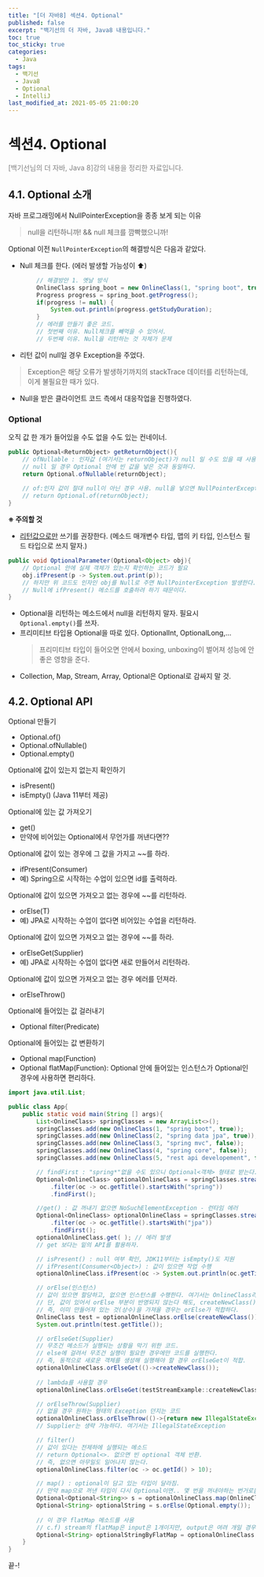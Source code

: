 ```yaml
---
title: "[더 자바8] 섹션4. Optional"
published: false
excerpt: "백기선의 더 자바, Java8 내용입니다."
toc: true
toc_sticky: true
categories:
  - Java
tags:
  - 백기선
  - Java8
  - Optional
  - IntelliJ
last_modified_at: 2021-05-05 21:00:20
---
```


# 섹션4. Optional
<span style="color:grey">[백기선님의 더 자바, Java 8]강의 내용을 정리한 자료입니다.</span>
  
## 4.1. Optional 소개
  
자바 프로그래밍에서 NullPointerException을 종종 보게 되는 이유  
> null을 리턴하니까! && null 체크를 깜빡했으니까!  
  
Optional 이전 `NullPointerException`의 해결방식은 다음과 같았다.
- Null 체크를 한다. (에러 발생할 가능성이 ⬆️)  
  
```java
        // 해결방안 1. 옛날 방식
        OnlineClass spring_boot = new OnlineClass(1, "spring boot", true);
        Progress progress = spring_boot.getProgress();
        if(progress != null) {
            System.out.println(progress.getStudyDuration);
        }
        // 에러를 만들기 좋은 코드. 
        // 첫번째 이유. Null체크를 빼먹을 수 있어서.
        // 두번째 이유. Null을 리턴하는 것 자체가 문제
```  
  
- 리턴 값이 null일 경우 Exception을 주었다.  
> Exception은 해당 오류가 발생하기까지의 stackTrace 데이터를 리턴하는데, 이게 불필요한 때가 있다.  
  
- Null을 받은 클라이언트 코드 측에서 대응작업을 진행하였다.
  
### Optional
오직 값 한 개가 들어있을 수도 없을 수도 있는 컨네이너.
  
```java
public Optional<ReturnObject> getReturnObject(){
    // ofNullable : 인자값 (여기서는 returnObject)가 null 일 수도 있을 때 사용
    // null 일 경우 Optional 안에 빈 값을 넣은 것과 동일하다.
    return Optional.ofNullable(returnObject);
    
    // of:인자 값이 절대 null이 아닌 경우 사용. null을 넣으면 NullPointerException을 반환한다.
    // return Optional.of(returnObject);
}
```
  
**※ 주의할 것**  
- <u>리턴값으로만</u> 쓰기를 권장한다. (메소드 매개변수 타입, 맵의 키 타입, 인스턴스 필드 타입으로 쓰지 말자.)  
  
```java
public void OptionalParameter(Optional<Object> obj){
    // Optional 안에 실제 객체가 있는지 확인하는 코드가 필요
    obj.ifPresent(p -> System.out.print(p));
    // 하지만 위 코드도 인자인 obj를 Null로 주면 NullPointerException 발생한다.
    // Null에 ifPresent() 메소드를 호출하려 하기 때문이다. 
}
```
- Optional을 리턴하는 메소드에서 null을 리턴하지 말자. 필요시 `Optional.empty()`를 쓰자.  
- 프리미티브 타입용 Optional을 따로 있다. OptionalInt, OptionalLong,...  
  > 프리미티브 타입이 들어오면 안에서 boxing, unboxing이 벌어져 성능에 안좋은 영향을 준다.  
- Collection, Map, Stream, Array, Optional은 Optional로 감싸지 말 것.
  
## 4.2. Optional API
  
Optional 만들기
- Optional.of()
- Optional.ofNullable()
- Optional.empty()
  
Optional에 값이 있는지 없는지 확인하기
- isPresent()
- isEmpty() (Java 11부터 제공)
  
Optional에 있는 값 가져오기
- get()
- 만약에 비어있는 Optional에서 무언가를 꺼낸다면??
  
Optional에 값이 있는 경우에 그 값을 가지고 ~~를 하라.
- ifPresent(Consumer)
- 예) Spring으로 시작하는 수업이 있으면 id를 출력하라.
  
Optional에 값이 있으면 가져오고 없는 경우에 ~~를 리턴하라.
- orElse(T)
- 예) JPA로 시작하는 수업이 없다면 비어있는 수업을 리턴하라.
  
Optional에 값이 있으면 가져오고 없는 경우에 ~~를 하라.
- orElseGet(Supplier)
- 예) JPA로 시작하는 수업이 없다면 새로 만들어서 리턴하라.
  
Optional에 값이 있으면 가져오고 없는 경우 에러를 던져라.
- orElseThrow()
  
Optional에 들어있는 값 걸러내기
- Optional filter(Predicate)
  
Optional에 들어있는 값 변환하기
- Optional map(Function)
- Optional flatMap(Function): Optional 안에 들어있는 인스턴스가 Optional인 경우에 사용하면 편리하다.
  
```java
import java.util.List;

public class App{
    public static void main(String [] args){
        List<OnlineClass> springClasses = new ArrayList<>();
        springClasses.add(new OnlineClass(1, "spring boot", true));
		springClasses.add(new OnlineClass(2, "spring data jpa", true));
		springClasses.add(new OnlineClass(3, "spring mvc", false));
		springClasses.add(new OnlineClass(4, "spring core", false));
		springClasses.add(new OnlineClass(5, "rest api developement", false));

        // findFirst : "spring*"없을 수도 있으니 Optional<객체> 형태로 받는다.
        Optional<OnlineClass> optionalOnlineClass = springClasses.stream()
            .filter(oc -> oc.getTitle().startsWith("spring"))
            .findFirst();

        //get() : 값 꺼내기 없으면 NoSuchElementException - 런타임 에러
        Optional<OnlineClass> optionalOnlineClass = springClasses.stream()
            .filter(oc -> oc.getTitle().startsWith("jpa"))
            .findFirst();
        optionalOnlineClass.get( ); // 에러 발생
        // get 보다는 밑의 API를 활용하자.

        // isPresent() : null 여부 확인, JDK11부터는 isEmpty()도 지원
        // ifPresent(Consumer<Object>) : 값이 있으면 작업 수행
        optionalOnlineClass.ifPresent(oc -> System.out.println(oc.getTitle()));

        // orElse(인스턴스)
        // 값이 있으면 할당하고, 없으면 인스턴스를 수행한다. 여기서는 OnlineClass라는 인스턴스를 넣어야 함.
        // 단, 값이 있어서 orElse 부분이 반영되지 않는다 해도, createNewClass() 메소드는 무조건 실행됨
        // 즉, 이미 만들어져 있는 것(상수)을 가져올 경우는 orElse가 적합하다.  
        OnlineClass test = optionalOnlineClass.orElse(createNewClass());
        System.out.println(test.getTitle());

        // orElseGet(Supplier)
        // 무조건 메소드가 실행되는 상황을 막기 위한 코드.
        // else에 걸려서 무조건 실행이 필요한 경우에만 코드를 실행한다. 
        // 즉, 동적으로 새로운 객체를 생성해 실행해야 할 경우 orElseGet이 적합.
        optionalOnlineClass.orElseGet(()->createNewClass());
        
        // lambda를 사용할 경우
        optionalOnlineClass.orElseGet(testStreamExample::createNewClass);

        // orElseThrow(Supplier)
        // 없을 경우 원하는 형태의 Exception 던지는 코드
        optionalOnlineClass.orElseThrow(()->{return new IllegalStateException();});
        // Supplier는 생략 가능하다. 여기서는 IllegalStateException

        // filter()
        // 값이 있다는 전제하에 실행되는 메소드
        // return Optional<>. 없으면 빈 optional 객체 반환.
        // 즉, 없으면 아무일도 일어나지 않는다.
        optionalOnlineClass.filter(oc -> oc.getId() > 10);

        // map() : optional이 담고 있는 타입이 달라짐.
        // 만약 map으로 꺼낸 타입이 다시 Optional이면.. 몇 번을 꺼내야하는 번거로움.
        Optional<Optional<String>> s = optionalOnlineClass.map(OnlineClass::getOptionalString);
        Optional<String> optionalString = s.orElse(Optional.empty());
        
        // 이 경우 flatMap 메소드를 사용
        // c.f) stream의 flatMap은 input은 1개이지만, output은 여려 개일 경우 사용
        Optional<String> optionalStringByFlatMap = optionalOnlineClass.flatMap(OnlineClass::getOptionalString);
    }
}
```
  
끝-!